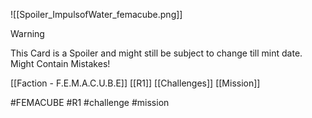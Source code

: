 ![[Spoiler_ImpulsofWater_femacube.png]]



> [!warning] 
> This Card is a Spoiler and might still be subject to change till mint date. 
> Might Contain Mistakes!


[[Faction - F.E.M.A.C.U.B.E]]
[[R1]]
[[Challenges]]
[[Mission]]

#FEMACUBE #R1 #challenge #mission 